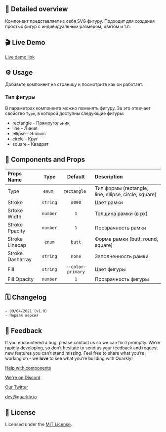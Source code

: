 ## 📖 Detailed overview

Компонент представляет из себя SVG фигуру. Подходит для создания простых фигур с индивидуальным размером, цветом и т.п.

## 🎬 Live Demo

[Live demo link](https://quarkly-ui-components.netlify.app/svgshape/)

## ⚙️ Usage

Добавьте компонент на страницу и посмотрите как он работает.

### Тип фигуры

В параметрах компонента можно поменять фигуру. За это отвечает свойство `Type`, в которой доступны следующие фигуры:

-   rectangle - Прямоугольник
-   line - Линия
-   ellipse - Эллипс
-   circle - Круг
-   square - Квадрат

## 🧩 Components and Props

| Props Name       |   Type   |      Default      | Description                                          |
| :--------------- | :------: | :---------------: | :--------------------------------------------------- |
| Type             | `enum `  |   `rectangle `    | Тип формы (rectangle, line, ellipse, circle, square) |
| Stroke           | `string` |      `#000`       | Цвет рамки                                           |
| Srtoke Width     | `number` |        `1`        | Толщина рамки (в px)                                 |
| Stroke Ppacity   | `number` |        `1`        | Прозрачность рамки                                   |
| Stroke Linecap   |  `enum`  |      `butt`       | Форма рамки (butt, round, square)                    |
| Stroke Dasharray | `string` |      `none`       | Заполненность рамки                                  |
| Fill             | `string` | `--color-primary` | Цвет фигуры                                          |
| Fill Opacity     | `number` |        `1`        | Прозрачность фигуры                                  |

## 🗓 Changelog

    - 09/04/2021 (v1.0)
    - Первая версия

## 📮 Feedback

If you encountered a bug, please contact us so we can fix it promptly. We’re rapidly developing, so don’t hesitate to send us your feedback and request new features you can’t stand missing. Feel free to share what you’re working on - we **love** to see what you’re building with Quarkly!

[Help with components](https://feedback.quarkly.io/communities/1-quarkly-forum/categories/7-components/topics)

[We're on Discord](https://discord.gg/f9KhSMGX)

[Our Twitter](https://twitter.com/quarklyapp)

[dev@quarkly.io](mailto:dev@quarkly.io)

## 📝 License

Licensed under the [MIT License](./LICENSE).
